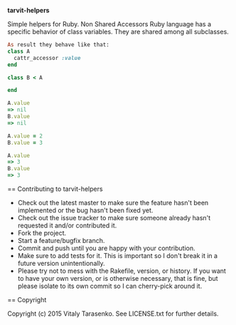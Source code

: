 **tarvit-helpers**

Simple helpers for Ruby.
Non Shared Accessors
Ruby language has a specific behavior of class variables. They are shared among all subclasses.

```ruby
As result they behave like that:
class A
  cattr_accessor :value
end

class B < A

end

A.value
=> nil
B.value
=> nil

A.value = 2
B.value = 3

A.value
=> 3
B.value
=> 3
```

== Contributing to tarvit-helpers
 
* Check out the latest master to make sure the feature hasn't been implemented or the bug hasn't been fixed yet.
* Check out the issue tracker to make sure someone already hasn't requested it and/or contributed it.
* Fork the project.
* Start a feature/bugfix branch.
* Commit and push until you are happy with your contribution.
* Make sure to add tests for it. This is important so I don't break it in a future version unintentionally.
* Please try not to mess with the Rakefile, version, or history. If you want to have your own version, or is otherwise necessary, that is fine, but please isolate to its own commit so I can cherry-pick around it.

== Copyright

Copyright (c) 2015 Vitaly Tarasenko. See LICENSE.txt for
further details.

